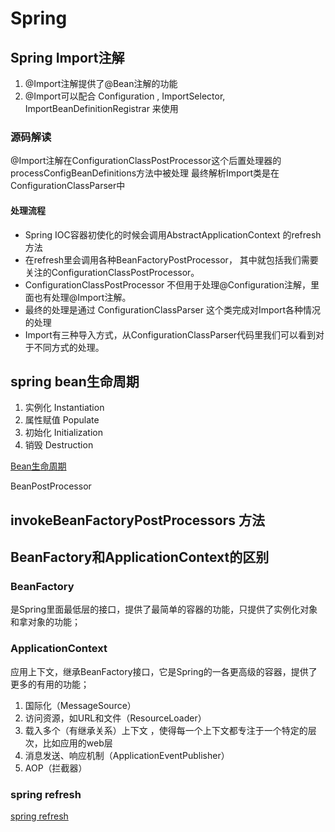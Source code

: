 # Spring

## Spring Import注解

1. @Import注解提供了@Bean注解的功能
2. @Import可以配合 Configuration , ImportSelector, ImportBeanDefinitionRegistrar 来使用

### 源码解读

@Import注解在ConfigurationClassPostProcessor这个后置处理器的processConfigBeanDefinitions方法中被处理
最终解析Import类是在ConfigurationClassParser中

#### 处理流程

* Spring IOC容器初使化的时候会调用AbstractApplicationContext 的refresh方法
* 在refresh里会调用各种BeanFactoryPostProcessor， 其中就包括我们需要关注的ConfigurationClassPostProcessor。
* ConfigurationClassPostProcessor 不但用于处理@Configuration注解，里面也有处理@Import注解。
* 最终的处理是通过 ConfigurationClassParser 这个类完成对Import各种情况的处理
* Import有三种导入方式，从ConfigurationClassParser代码里我们可以看到对于不同方式的处理。

## spring bean生命周期

1. 实例化 Instantiation
2. 属性赋值 Populate
3. 初始化 Initialization
4. 销毁 Destruction

[Bean生命周期](https://www.jianshu.com/p/1dec08d290c1)

BeanPostProcessor

## invokeBeanFactoryPostProcessors 方法

## BeanFactory和ApplicationContext的区别

### BeanFactory

是Spring里面最低层的接口，提供了最简单的容器的功能，只提供了实例化对象和拿对象的功能；

### ApplicationContext

应用上下文，继承BeanFactory接口，它是Spring的一各更高级的容器，提供了更多的有用的功能；

1. 国际化（MessageSource）
2. 访问资源，如URL和文件（ResourceLoader）
3. 载入多个（有继承关系）上下文 ，使得每一个上下文都专注于一个特定的层次，比如应用的web层  
4. 消息发送、响应机制（ApplicationEventPublisher）
5. AOP（拦截器）

### spring refresh

[spring refresh](https://www.jianshu.com/p/66f81f501d4a)